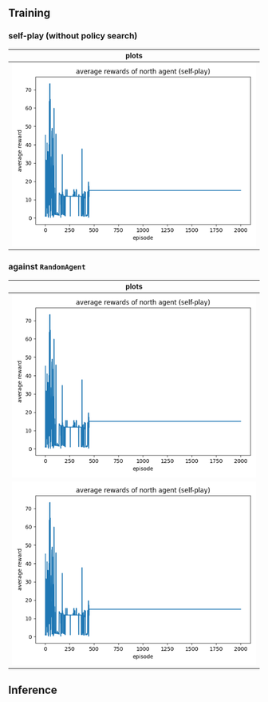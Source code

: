 

## Training
### self-play (without policy search)

plots |
--- |
![](.ac_plots_images/f8742ba3.png)|

### against `RandomAgent`

plots |
--- |
![](.ac_plots_images/69a0510b.png)| 
![](.ac_plots_images/4c507c35.png)|


## Inference
